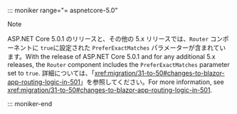 ::: moniker range="= aspnetcore-5.0"

> [!NOTE]
> <span data-ttu-id="993a4-101">ASP.NET Core 5.0.1 のリリースと、その他の 5.x リリースでは、`Router` コンポーネントに `true`に設定された `PreferExactMatches` パラメーターが含まれています。</span><span class="sxs-lookup"><span data-stu-id="993a4-101">With the release of ASP.NET Core 5.0.1 and for any additional 5.x releases, the `Router` component includes the `PreferExactMatches` parameter set to `true`.</span></span> <span data-ttu-id="993a4-102">詳細については、「<xref:migration/31-to-50#changes-to-blazor-app-routing-logic-in-501>」を参照してください。</span><span class="sxs-lookup"><span data-stu-id="993a4-102">For more information, see <xref:migration/31-to-50#changes-to-blazor-app-routing-logic-in-501>.</span></span>

::: moniker-end
